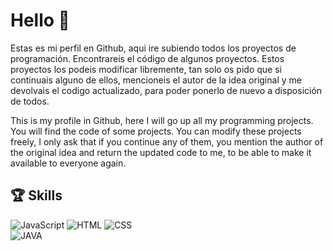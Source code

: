 # Hello 👋

Estas es mi perfil en Github, aqui ire subiendo todos los proyectos de programación. Encontrareis el código de algunos proyectos. Estos proyectos los podeis modificar libremente, tan solo os pido que si continuais alguno de ellos, mencioneis el autor de la idea original y me devolvais el codigo actualizado, para poder ponerlo de nuevo a disposición de todos.

This is my profile in Github, here I will go up all my programming projects. You will find the code of some projects. You can modify these projects freely, I only ask that if you continue any of them, you mention the author of the original idea and return the updated code to me, to be able to make it available to everyone again.


## 🏆 Skills

![JavaScript](https://img.shields.io/badge/Web-JavaScript-yellow?logo=javascript)
![HTML](https://img.shields.io/badge/Web-HTML-blue?logo=html)
![CSS](https://img.shields.io/badge/Web-CSS-pink?logo=css)
</br>
![JAVA](https://img.shields.io/badge/Jv-Java-blue?logo=openjdk&logoColor=f5f5f5)

